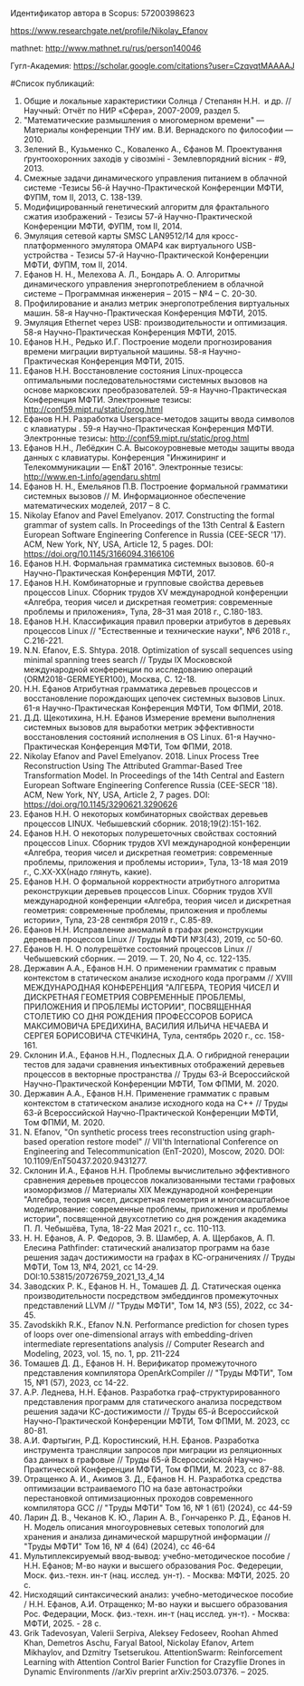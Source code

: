 Идентификатор автора в Scopus: 57200398623

https://www.researchgate.net/profile/Nikolay_Efanov

mathnet: http://www.mathnet.ru/rus/person140046

Гугл-Академия: https://scholar.google.com/citations?user=CzqvqtMAAAAJ

#Список публикаций:
1. Общие и локальные характеристики Солнца / Степанян Н.Н.  и др. //Научный: Отчёт по НИР «Сфера», 2007-2009, раздел 5.
2. "Математические размышления о многомерном времени" — Материалы конференции ТНУ им. В.И. Вернадского по философии — 2010.
3. Зелений В., Кузьменко С., Коваленко А., Єфанов М. Проектування ґрунтоохоронних заходів у сівозміні - Землевпорядний вісник - #9, 2013.  
4. Смежные задачи динамического управления питанием в облачной системе -Тезисы 56-й Научно-Практической Конференции МФТИ, ФУПМ, том II, 2013, C. 138-139.
5. Модифицированный генетический алгоритм для фрактального сжатия изображений - Тезисы 57-й Научно-Практической Конференции МФТИ, ФУПМ, том II, 2014.
6. Эмуляция сетевой карты SMSC LAN9512/14 для кросс-платформенного эмулятора OMAP4 как виртуального USB-устройства - Тезисы 57-й Научно-Практической Конференции МФТИ, ФУПМ, том II, 2014.
7. Ефанов Н. Н., Мелехова А. Л., Бондарь А. О. Алгоритмы динамического управления энергопотреблением в облачной системе – Программная инженерия – 2015 – №4 –  С. 20-30.
8. Профилирование и анализ метрик энергопотребления виртуальных машин. 58-я Научно-Практическая Конференция МФТИ, 2015.
9. Эмуляция Ethernet через USB: производительности и оптимизация. 58-я Научно-Практическая Конференция МФТИ, 2015.
10. Ефанов Н.Н., Редько И.Г. Построение модели прогнозирования времени миграции виртуальной машины. 58-я Научно-Практическая Конференция МФТИ, 2015.
11. Ефанов Н.Н. Восстановление состояния Linux-процесса оптимальными последовательностями системных вызовов на основе марковских преобразователей. 59-я Научно-Практическая Конференция МФТИ. Электронные тезисы: http://conf59.mipt.ru/static/prog.html
12. Ефанов Н.Н. Разработка Userspace-методов защиты ввода символов с клавиатуры . 59-я Научно-Практическая Конференция МФТИ. Электронные тезисы: http://conf59.mipt.ru/static/prog.html
13. Ефанов Н.Н., Лебёдкин С.А. Высокоуровневые методы защиты ввода данных с клавиатуры. Конференция "Инжиниринг и Телекоммуникации — En&T 2016". Электронные тезисы: http://www.en-t.info/agendaru.shtml
14. Ефанов Н. Н., Емельянов П.В. Построение формальной грамматики системных вызовов  // М. Информационное обеспечение математических моделей, 2017 – 8 С.
15. Nikolay Efanov and Pavel Emelyanov. 2017. Constructing the formal grammar of system calls. In Proceedings of the 13th Central & Eastern European Software Engineering Conference in Russia (CEE-SECR '17). ACM, New York, NY, USA, Article 12, 5 pages. DOI: https://doi.org/10.1145/3166094.3166106
16. Ефанов Н.Н. Формальная грамматика системных вызовов. 60-я Научно-Практическая Конференция МФТИ, 2017.
17. Ефанов Н.Н. Комбинаторные и групповые свойства деревьев процессов Linux. Сборник трудов XV международной конференции «Алгебра, теория чисел и дискретная геометрия: современные проблемы и приложения», Тула, 28–31 мая 2018 г., C.180-183.
18. Ефанов Н.Н. Классификация правил проверки атрибутов в деревьях процессов Linux // "Естественные и технические науки", №6 2018 г., C.216-221.
19. N.N. Efanov, E.S. Shtypa. 2018. Optimization of syscall sequences using minimal spanning trees search // Труды IX Московской международной конференции по исследованию операций (ORM2018-GERMEYER100), Москва, С. 12-18.
20. Н.Н. Ефанов Атрибутная грамматика деревьев процессов и восстановление порождающих цепочек системных вызовов Linux. 61-я Научно-Практическая Конференция МФТИ, Том ФПМИ, 2018.
21. Д.Д. Щекотихина, Н.Н. Ефанов Измерение времени выполнения системных вызовов для выработки метрик эффективности восстановления состояний исполнения в OS Linux. 61-я Научно-Практическая Конференция МФТИ, Том ФПМИ, 2018.
22. Nikolay Efanov and Pavel Emelyanov. 2018. Linux Process Tree Reconstruction Using The Attributed Grammar-Based Tree Transformation Model. In Proceedings of the 14th Central and Eastern European Software Engineering Conference Russia (CEE-SECR '18). ACM, New York, NY, USA, Article 2, 7 pages. DOI: https://doi.org/10.1145/3290621.3290626
23. Ефанов Н.Н. О некоторых комбинаторных свойствах деревьев процессов LINUX.  Чебышевский сборник. 2018;19(2):151-162.
24. Ефанов Н.Н. О некоторых полурешеточных свойствах состояний процессов Linux. Сборник трудов XVI международной конференции «Алгебра, теория чисел и дискретная геометрия: современные проблемы, приложения и проблемы истории», Тула, 13-18 мая 2019 г., C.XX-XX(надо глянуть, какие).
25. Ефанов Н.Н. О формальной корректности атрибутного алгоритма реконструкции деревьев процессов Linux. Сборник трудов XVII международной конференции «Алгебра, теория чисел и дискретная геометрия: современные проблемы, приложения и проблемы истории», Тула, 23-28 сентября 2019 г., C.85-89.
26. Ефанов Н.Н. Исправление аномалий в графах реконструкции деревьев процессов Linux // Труды МФТИ №3(43), 2019, сс 50-60.
27. Ефанов Н. Н. О полурешётке состояний процессов Linux // Чебышевский сборник. — 2019. — Т. 20, No 4, cc. 122-135.
28. Державин А.А., Ефанов Н.Н. О применении грамматик с правым контекстом в статическом анализе исходного кода программ // XVIII МЕЖДУНАРОДНАЯ КОНФЕРЕНЦИЯ "АЛГЕБРА, ТЕОРИЯ ЧИСЕЛ И ДИСКРЕТНАЯ ГЕОМЕТРИЯ СОВРЕМЕННЫЕ ПРОБЛЕМЫ, ПРИЛОЖЕНИЯ И ПРОБЛЕМЫ ИСТОРИИ", ПОСВЯЩЕННАЯ СТОЛЕТИЮ СО ДНЯ РОЖДЕНИЯ ПРОФЕССОРОВ БОРИСА МАКСИМОВИЧА БРЕДИХИНА, ВАСИЛИЯ ИЛЬИЧА НЕЧАЕВА И СЕРГЕЯ БОРИСОВИЧА СТЕЧКИНА, Тула, сентябрь 2020 г., cc. 158-161.
29. Склонин И.А., Ефанов Н.Н., Подлесных Д.А. О гибридной генерации тестов для задачи сравнения инъективных отображений деревьев процессов в векторные пространства // Труды 63-й Всероссийской Научно-Практической Конференции МФТИ, Том ФПМИ, М. 2020.
30. Державин А.А., Ефанов Н.Н. Применение грамматик с правым контекстом в статическом анализе исходного кода на C++ // Труды 63-й Всероссийской Научно-Практической Конференции МФТИ, Том ФПМИ, М. 2020.
31. N. Efanov, "On synthetic process trees reconstruction using graph-based operation restore model" // VII'th International Conference on Engineering and Telecommunication (EnT-2020), Moscow, 2020. DOI: 10.1109/EnT50437.2020.9431277.
32. Склонин И.А., Ефанов Н.Н. Проблемы вычислительно эффективного сравнения деревьев процессов локализованными тестами графовых изоморфизмов // Материалы XIX Международной конференции "Алгебра, теория чисел, дискретная геометрия и многомасштабное моделирование: современные проблемы, приложения и проблемы истории", посвященной двухсотлетию со дня рождения академика П. Л. Чебышёва, Тула, 18-22 Мая 2021 г., cc. 110-113.
33. Н. Н. Ефанов, А. Р. Федоров, Э. В. Шамбер, А. А. Щербаков, А. П. Елесина Pathfinder: статический анализатор программ на базе решения задач достижимости на графах в КС-ограничениях // Труды МФТИ, Том 13,  №4, 2021, сс 14-29. DOI:10.53815/20726759_2021_13_4_14
34. Заводских Р. К., Ефанов Н. Н., Томашев Д. Д. Cтатическая оценка производительности посредством эмбеддингов промежуточных представлений LLVM // "Труды МФТИ", Том 14, №3 (55), 2022, сс 34-45.
35. Zavodskikh R.K., Efanov N.N. Performance prediction for chosen types of loops over one-dimensional arrays with embedding-driven intermediate representations analysis // Computer Research and Modeling, 2023, vol. 15, no. 1, pp. 211-224
36. Томашев Д. Д., Ефанов Н. Н. Верификатор промежуточного представления компилятора OpenArkCompiler // "Труды МФТИ", Том 15, №1 (57), 2023, сс 14-22.
37. А.Р. Леднева, Н.Н. Ефанов. Разработка граф-структурированного представления программ для статического анализа посредством решения задачи КС-достижимости // Труды 65-й Всероссийской Научно-Практической Конференции МФТИ, Том ФПМИ, М. 2023, cc 80-81.
38. А.И. Фартыгин, Р.Д. Коростинский, Н.Н. Ефанов. Разработка инструмента трансляции запросов при миграции из реляционных баз данных в графовые //  Труды 65-й Всероссийской Научно-Практической Конференции МФТИ, Том ФПМИ, М. 2023, cc 87-88.
39. Отращенко А. И., Акимов З. Д., Ефанов Н. Н. Разработка средства оптимизации встраиваемого ПО на базе автонастройки перестановкой оптимизационных проходов современного компилятора GCC // "Труды МФТИ" Том 16, № 1 (61) (2024), cc 44-59
40.  Ларин Д. В., Чеканов К. Ю., Ларин А. В., Гончаренко Р. Д., Ефанов Н. Н. Модель описания многоуровневых сетевых топологий для хранения и анализа динамической маршрутной информации // "Труды МФТИ" Том 16, № 4 (64) (2024), cc 46-64
41.  Мультиплексируемый ввод-вывод: учебно-методическое пособие / Н.Н. Ефанов; М-во науки и высшего образования Рос. Федереции, Моск. физ.-техн. ин-т (нац. исслед. ун-т). - Москва: МФТИ, 2025. 20 с.
42. Нисходящий синтаксический анализ: учебно-методическое пособие / Н.Н. Ефанов, А.И. Отращенко; М-во науки и высшего образования Рос. Федерации, Моск. физ.-техн. ин-т (нац исслед. ун-т). - Москва: МФТИ, 2025. - 28 с. 
43. Grik Tadevosyan, Valerii Serpiva, Aleksey Fedoseev, Roohan Ahmed Khan, Demetros Aschu, Faryal Batool, Nickolay Efanov, Artem Mikhaylov, and Dzmitry Tsetserukou. AttentionSwarm: Reinforcement Learning with Attention Control Barier Function for Crazyflie Drones in Dynamic Environments //arXiv preprint arXiv:2503.07376. – 2025.
